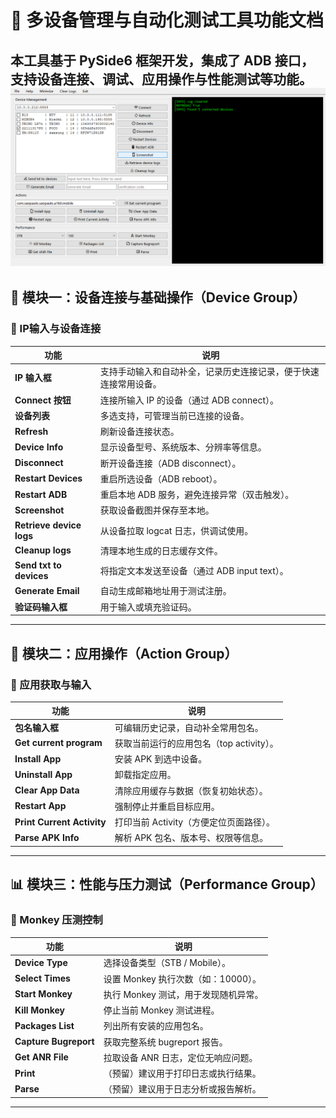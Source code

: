 
# 📱 多设备管理与自动化测试工具功能文档

本工具基于 PySide6 框架开发，集成了 ADB 接口，支持设备连接、调试、应用操作与性能测试等功能。
![alt text](image.png)
---

## 🧩 模块一：设备连接与基础操作（Device Group）

### 🔌 IP输入与设备连接
| 功能 | 说明 |
|------|------|
| **IP 输入框** | 支持手动输入和自动补全，记录历史连接记录，便于快速连接常用设备。 |
| **Connect 按钮** | 连接所输入 IP 的设备（通过 ADB connect）。 |
| **设备列表** | 多选支持，可管理当前已连接的设备。 |
| **Refresh** | 刷新设备连接状态。 |
| **Device Info** | 显示设备型号、系统版本、分辨率等信息。 |
| **Disconnect** | 断开设备连接（ADB disconnect）。 |
| **Restart Devices** | 重启所选设备（ADB reboot）。 |
| **Restart ADB** | 重启本地 ADB 服务，避免连接异常（双击触发）。 |
| **Screenshot** | 获取设备截图并保存至本地。 |
| **Retrieve device logs** | 从设备拉取 logcat 日志，供调试使用。 |
| **Cleanup logs** | 清理本地生成的日志缓存文件。 |
| **Send txt to devices** | 将指定文本发送至设备（通过 ADB input text）。 |
| **Generate Email** | 自动生成邮箱地址用于测试注册。 |
| **验证码输入框** | 用于输入或填充验证码。 |

---

## 🔧 模块二：应用操作（Action Group）

### 🧭 应用获取与输入
| 功能 | 说明 |
|------|------|
| **包名输入框** | 可编辑历史记录，自动补全常用包名。 |
| **Get current program** | 获取当前运行的应用包名（top activity）。 |
| **Install App** | 安装 APK 到选中设备。 |
| **Uninstall App** | 卸载指定应用。 |
| **Clear App Data** | 清除应用缓存与数据（恢复初始状态）。 |
| **Restart App** | 强制停止并重启目标应用。 |
| **Print Current Activity** | 打印当前 Activity（方便定位页面路径）。 |
| **Parse APK Info** | 解析 APK 包名、版本号、权限等信息。 |

---

## 📊 模块三：性能与压力测试（Performance Group）

### 🐒 Monkey 压测控制
| 功能 | 说明 |
|------|------|
| **Device Type** | 选择设备类型（STB / Mobile）。 |
| **Select Times** | 设置 Monkey 执行次数（如：10000）。 |
| **Start Monkey** | 执行 Monkey 测试，用于发现随机异常。 |
| **Kill Monkey** | 停止当前 Monkey 测试进程。 |
| **Packages List** | 列出所有安装的应用包名。 |
| **Capture Bugreport** | 获取完整系统 bugreport 报告。 |
| **Get ANR File** | 拉取设备 ANR 日志，定位无响应问题。 |
| **Print** | （预留）建议用于打印日志或执行结果。 |
| **Parse** | （预留）建议用于日志分析或报告解析。 |

---
